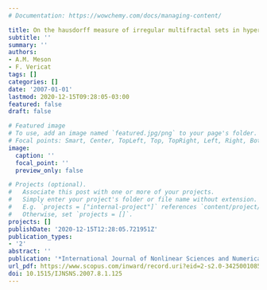 ```yaml
---
# Documentation: https://wowchemy.com/docs/managing-content/

title: On the hausdorff measure of irregular multifractal sets in hyperbolic flows
subtitle: ''
summary: ''
authors:
- A.M. Meson
- F. Vericat
tags: []
categories: []
date: '2007-01-01'
lastmod: 2020-12-15T09:28:05-03:00
featured: false
draft: false

# Featured image
# To use, add an image named `featured.jpg/png` to your page's folder.
# Focal points: Smart, Center, TopLeft, Top, TopRight, Left, Right, BottomLeft, Bottom, BottomRight.
image:
  caption: ''
  focal_point: ''
  preview_only: false

# Projects (optional).
#   Associate this post with one or more of your projects.
#   Simply enter your project's folder or file name without extension.
#   E.g. `projects = ["internal-project"]` references `content/project/deep-learning/index.md`.
#   Otherwise, set `projects = []`.
projects: []
publishDate: '2020-12-15T12:28:05.721951Z'
publication_types:
- '2'
abstract: ''
publication: '*International Journal of Nonlinear Sciences and Numerical Simulation*'
url_pdf: https://www.scopus.com/inward/record.uri?eid=2-s2.0-34250010850&doi=10.1515%2fIJNSNS.2007.8.1.125&partnerID=40&md5=752457cdad63115364d10b035b9f871e
doi: 10.1515/IJNSNS.2007.8.1.125
---
```


